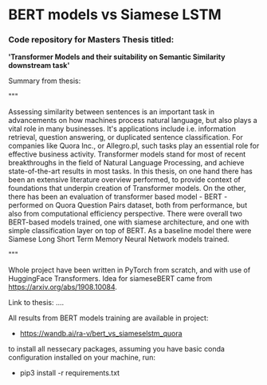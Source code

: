 # BERT models vs Siamese LSTM

### Code repository for Masters Thesis titled:

<b>'Transformer Models and their suitability on Semantic Similarity downstream task'</b>

Summary from thesis:

"""

Assessing similarity between sentences is an important task in advancements on how machines process natural language, but also plays a vital role in many businesses. It's applications include i.e. information retrieval, question answering, or duplicated sentence classification. For companies like Quora Inc., or Allegro.pl, such tasks play an essential role for effective business activity. Transformer models stand for most of recent breakthroughs in the field of Natural Language Processing, and achieve state-of-the-art results in most tasks. In this thesis, on one hand there has been an extensive literature overview performed, to provide context of foundations that underpin creation of Transformer models. On the other, there has been an evaluation of transformer based model - BERT - performed on Quora Question Pairs dataset, both from performance, but also from computational efficiency perspective. There were overall two BERT-based models trained, one with siamese architecture, and one with simple classification layer on top of BERT. As a baseline model there were Siamese Long Short Term Memory Neural Network models trained.

"""

Whole project have been written in PyTorch from scratch, and with use of HuggingFace Transformers. Idea for siameseBERT came from https://arxiv.org/abs/1908.10084.

Link to thesis: ....

All results from BERT models training are available in project:
- https://wandb.ai/ra-v/bert_vs_siameselstm_quora

to install all nessecary packages, assuming you have basic conda configuration installed on your machine, run:
- pip3 install -r requirements.txt
